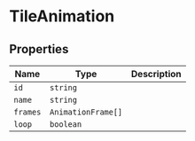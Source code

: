 # TileAnimation

## Properties

| Name | Type | Description |
|------|------|-------------|
| `id` | `string` |  |
| `name` | `string` |  |
| `frames` | `AnimationFrame[]` |  |
| `loop` | `boolean` |  |

